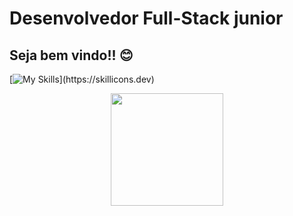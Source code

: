 # Desenvolvedor Full-Stack junior
## Seja bem vindo!! 😊
[![My Skills](https://skillicons.dev/icons?i=js,html,css,bootstrap,docker,laravel,mysql,nuxtjs,nodejs,postman,ts,)](https://skillicons.dev)

<div align="center">
        <a href="https://github.com/shalomsantos">
        <img height="180em" src="https://github-readme-stats.vercel.app/api/top-langs/?username=shalomsantos&layout=compact&langs_count=7&theme=dark" />
</div>
